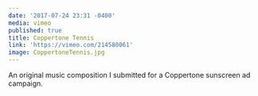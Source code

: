 ```yaml
---
date: '2017-07-24 23:31 -0400'
media: vimeo
published: true
title: Coppertone Tennis
link: 'https://vimeo.com/214580061'
image: CoppertoneTennis.jpg
---
```

An original music composition I submitted for a Coppertone sunscreen ad campaign.
